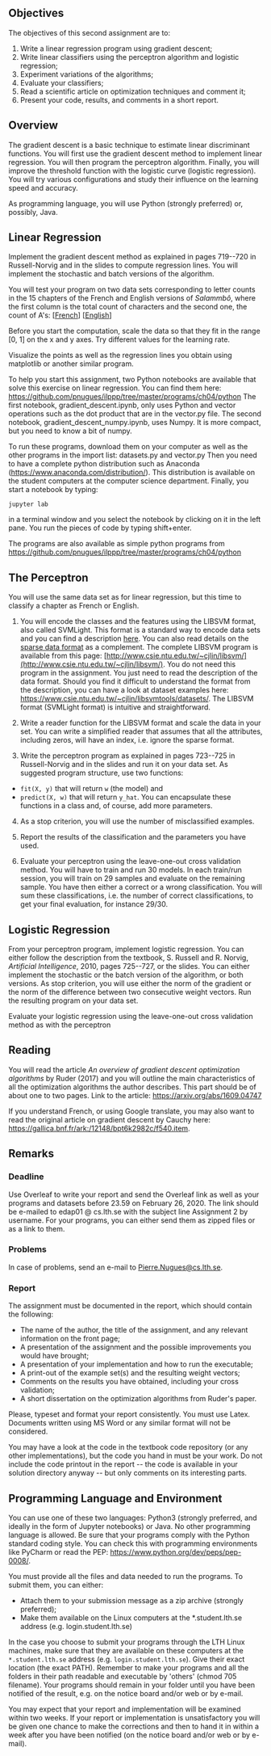 ## Objectives

The objectives of this second assignment are to:

1.  Write a linear regression program using gradient descent;
2.  Write linear classifiers using the perceptron algorithm and logistic regression;
3.  Experiment variations of the algorithms;
4.  Evaluate your classifiers;
5.  Read a scientific article on optimization techniques and comment it;
5.  Present your code, results, and comments in a short report.

## Overview

The gradient descent is a basic technique to estimate linear discriminant functions. You will first use the gradient descent method to implement linear regression. You will then program the perceptron algorithm. Finally, you will improve the threshold function with the logistic curve (logistic regression). You will try various configurations and study their influence on the learning speed and accuracy.

As programming language, you will use Python (strongly preferred) or, possibly, Java.

## Linear Regression

Implement the gradient descent method as explained in pages 719--720 in Russell-Norvig and in the slides to compute regression lines. You will implement the stochastic and batch versions of the algorithm.

You will test your program on two data sets corresponding to letter counts in the 15 chapters of the French and English versions of _Salammbô_, where the first column is the total count of characters and the second one, the count of A's: [[French](https://github.com/pnugues/ilppp/blob/master/programs/ch04/salammbo/salammbo_a_fr.tsv)] [[English](https://github.com/pnugues/ilppp/blob/master/programs/ch04/salammbo/salammbo_a_en.tsv)]

Before you start the computation, scale the data so that they fit in the range [0, 1] on the x and y axes. Try different values for the learning rate.

Visualize the points as well as the regression lines you obtain using matplotlib or another similar program.

To help you start this assignment, two Python notebooks are available that solve this exercise on linear regression. You can find them here: https://github.com/pnugues/ilppp/tree/master/programs/ch04/python
The first notebook, gradient_descent.ipynb, only uses Python and vector operations such as the dot product that are in the vector.py file.
The second notebook, gradient_descent_numpy.ipynb, uses Numpy. It is more compact, but you need to know a bit of numpy.

To run these programs, download them on your computer as well as the other programs in the import list: datasets.py and vector.py
Then you need to have a complete python distribution such as Anaconda (https://www.anaconda.com/distribution/). This distribution is available on the student computers at the computer science department.
Finally, you start a notebook by typing:

`jupyter lab`

in a terminal window and you select the notebook by clicking on it in the left pane.
You run the pieces of code by typing shift+enter.

The programs are also available as simple python programs from
https://github.com/pnugues/ilppp/tree/master/programs/ch04/python

## The Perceptron

You will use the same data set as for linear regression, but this time to classify a chapter as French or English. 
1. You will encode the classes and the features using the LIBSVM format, also called SVMLight. This format is a standard way to encode data sets and you can find a description [here](https://github.com/cjlin1/libsvm/blob/master/README). You can also read details on the [sparse data format](http://www.csie.ntu.edu.tw/~cjlin/libsvm/faq.html#/Q3:_Data_preparation) as a complement. The complete LIBSVM program is available from this page: [http://www.csie.ntu.edu.tw/~cjlin/libsvm/](http://www.csie.ntu.edu.tw/~cjlin/libsvm/). You do not need this program in the assignment. You just need to read the description of the data format.
Should you find it difficult to understand the format from the description, you can have a look at dataset examples here: https://www.csie.ntu.edu.tw/~cjlin/libsvmtools/datasets/. The LIBSVM format (SVMLight format) is intuitive and straightforward. 

2. Write a reader function for the LIBSVM format and scale the data in your set. You can write a simplified reader that assumes that all the attributes, including zeros, will have an index, i.e. ignore the sparse format.

3. Write the perceptron program as explained in pages 723--725 in Russell-Norvig and in the slides and run it on your data set. As suggested program structure, use two functions: 
 * `fit(X, y)` that will return `w` (the model) and 
 * `predict(X, w)` that will return `y_hat`. You can encapsulate these functions in a class and, of course, add more parameters.

4. As a stop criterion, you will use the number of misclassified examples.

5. Report the results of the classification and the parameters you have used.

6. Evaluate your perceptron using the leave-one-out cross validation method. You will have to train and run 30 models. In each train/run session, you will train on 29 samples and evaluate on the remaining sample. You have then either a correct or a wrong classification. You will sum these classifications, i.e. the number of correct classifications, to get your final evaluation, for instance 29/30.

## Logistic Regression

From your perceptron program, implement logistic regression. You can either follow the description from the textbook, S. Russell and R. Norvig, _Artificial Intelligence_, 2010, pages 725--727, or the slides. You can either implement the stochastic or the batch version of the algorithm, or both versions. As stop criterion, you will use either the norm of the gradient or the norm of the difference between two consecutive weight vectors. Run the resulting program on your data set.

Evaluate your logistic regression using the leave-one-out cross validation method as with the perceptron

## Reading
You will read the article *An overview of gradient descent optimization algorithms* by Ruder (2017) and you will outline the main characteristics of all the optimization algorithms the author describes. This part should be of about one to two pages. Link to the article: https://arxiv.org/abs/1609.04747

If you understand French, or using Google translate, you may also want to read the original article on gradient descent by Cauchy here:  https://gallica.bnf.fr/ark:/12148/bpt6k2982c/f540.item.
## Remarks

### Deadline

Use Overleaf to write your report and send the Overleaf link as well as your programs and datasets before 23.59 on February 26, 2020\. The link should be e-mailed to edap01 @ cs.lth.se with the subject line Assignment 2 by username. For your programs, you can either send them as zipped files or as a link to them.

### Problems

In case of problems, send an e-mail to Pierre.Nugues@cs.lth.se.

### Report

The assignment must be documented in the report, which should contain the following:

*   The name of the author, the title of the assignment, and any relevant information on the front page;
*   A presentation of the assignment and the possible improvements you would have brought;
*   A presentation of your implementation and how to run the executable;
*   A print-out of the example set(s) and the resulting weight vectors;
*   Comments on the results you have obtained, including your cross validation;
*   A short dissertation on the optimization algorithms from Ruder's paper.

Please, typeset and format your report consistently. You must use Latex. Documents written using MS Word or any similar format will not be considered.

You may have a look at the code in the textbook code repository (or any other implementations), but the code you hand in must be your work. Do not include the code printout in the report -- the code is available in your solution directory anyway -- but only comments on its interesting parts.

## Programming Language and Environment

You can use one of these two languages: Python3 (strongly preferred, and ideally in the form of Jupyter notebooks) or Java. No other programming language is allowed. Be sure that your programs comply with the Python standard coding style. You can check this with programming environments like PyCharm or read the PEP: https://www.python.org/dev/peps/pep-0008/.

You must provide all the files and data needed to run the programs. To submit them, you can either:
* Attach them to your submission message as a zip archive (strongly preferred);
* Make them available on the Linux computers at the *.student.lth.se address (e.g. login.student.lth.se)

In the case you choose to submit your programs through the LTH Linux machines, make sure that they are available on these computers at the `*.student.lth.se` address (e.g. `login.student.lth.se`). Give their exact location (the exact PATH). Remember to make your programs and all the folders in their path readable and executable by 'others' (chmod 705 filename). Your programs should remain in your folder until you have been notified of the result, e.g. on the notice board and/or web or by e-mail. 

You may expect that your report and implementation will be examined within two weeks. If your report or implementation is unsatisfactory you will be given one chance to make the corrections and then to hand it in within a week after you have been notified (on the notice board and/or web or by e-mail).
